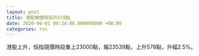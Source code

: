 ```yaml
---
layout: post
title: 港股競價時段升578點
date: 2020-06-01 09:24:06.000000000 +08:00
categories: rss
---
```


港股上升，恒指競價時段重上23000點，報23539點，上升578點，升幅2.5%。
